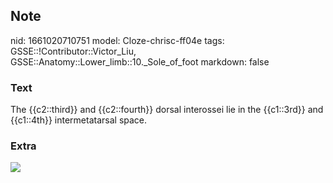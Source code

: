 ## Note
nid: 1661020710751
model: Cloze-chrisc-ff04e
tags: GSSE::!Contributor::Victor_Liu, GSSE::Anatomy::Lower_limb::10._Sole_of_foot
markdown: false

### Text
The {{c2::third}} and {{c2::fourth}} dorsal interossei lie in the {{c1::3rd}} and {{c1::4th}} intermetatarsal space.

### Extra
<img src="paste-551d8c6fa47c5d3f848acb08e66f67917a5a3184.jpg">
